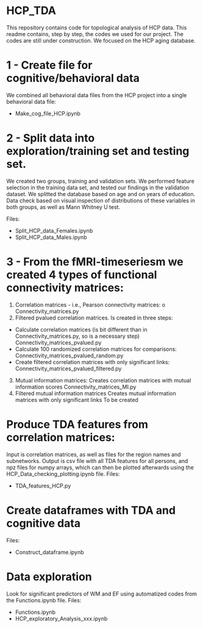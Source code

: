 # HCP_TDA

This repository contains code for topological analysis of HCP data. This readme contains, step by step, the codes we used for our project. The codes are still under construction. 
We focused on the HCP aging database. 

# 1 - Create file for cognitive/behavioral data
We combined all behavioral data files from the HCP project into a single behavioral data file:

- Make_cog_file_HCP.ipynb

# 2 - Split data into exploration/training set and testing set.
We created two groups, training and validation sets. We performed feature selection in the training data set, and tested our findings in the validation dataset. We splitted the database based on age and on years of education. Data check based on visual inspection of distributions of these variables in both groups, as well as Mann Whitney U test.

Files:
- Split_HCP_data_Females.ipynb
- Split_HCP_data_Males.ipynb

# 3 - From the fMRI-timeseriesm we created 4 types of functional connectivity matrices:
1. Correlation matrices - i.e., Pearson connectivity matrices: 
o Connectivity_matrices.py
2. Filtered pvalued correlation matrices.
Is created in three steps:
- Calculate correlation matrices (is bit different than in Connectivity_matrices.py, so is a necessary step) 
Connectivity_matrices_pvalued.py
- Calculate 100 randomized correlation matrices for comparisons:
Connectivity_matrices_pvalued_random.py
- Create filtered correlation matrices with only significant links:
Connectivity_matrices_pvalued_filtered.py
3. Mutual information matrices:
Creates correlation matrices with mutual information scores
Connectivity_matrices_MI.py
4. Filtered mutual information matrices
Creates mutual information matrices with only significant links
To be created

# Produce TDA features from correlation matrices:
Input is correlation matrices, as well as files for the region names and subnetworks. Output is csv file with all TDA features for all persons, and npz files for numpy arrays, which can then be plotted afterwards using the HCP_Data_checking_plotting.ipynb file.
Files:
- TDA_features_HCP.py

# Create dataframes with TDA and cognitive data
Files:
- Construct_dataframe.ipynb

# Data exploration
Look for significant predictors of WM and EF using automatized codes from the Functions.ipynb file.
Files:
- Functions.ipynb
- HCP_exploratory_Analysis_xxx.ipynb
